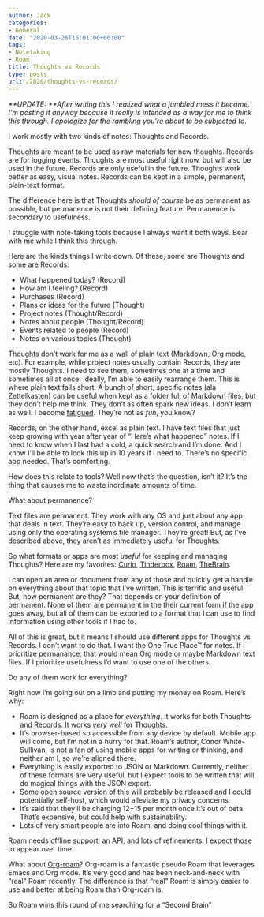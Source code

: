 ```yaml
---
author: Jack
categories:
- General
date: "2020-03-26T15:01:00+00:00"
tags:
- Notetaking
- Roam
title: Thoughts vs Records
type: posts
url: /2020/thoughts-vs-records/
---
```

_**UPDATE:&nbsp;**After writing this I realized what a jumbled mess it became. I’m posting it anyway because it really is intended as a way for me to think this through. I apologize for the rambling you’re about to be subjected to._

I work mostly with two kinds of notes: Thoughts and Records.&nbsp;

Thoughts are meant to be used as raw materials for new thoughts. Records are for logging events. Thoughts are most useful right now, but will also be used in the future. Records are only useful in the future. Thoughts work better as easy, visual notes. Records can be kept in a simple, permanent, plain-text format.&nbsp;

The difference here is that Thoughts&nbsp;_should of course_&nbsp;be as permanent as possible, but permanence is not their defining feature. Permanence is secondary to usefulness.&nbsp;

I struggle with note-taking tools because I always want it both ways. Bear with me while I think this through.

Here are the kinds things I write down. Of these, some are Thoughts and some are Records:

  * What happened today? (Record)
  * How am I feeling? (Record)
  * Purchases (Record)
  * Plans or ideas for the future (Thought)
  * Project notes (Thought/Record)
  * Notes about people (Thought/Record)
  * Events related to people (Record)
  * Notes on various topics (Thought)

Thoughts don’t work for me as a wall of plain text (Markdown, Org mode, etc). For example, while project notes usually contain Records, they are mostly Thoughts. I need to see them, sometimes one at a time and sometimes all at once. Ideally, I’m able to easily rearrange them. This is where plain text falls short. A bunch of short, specific notes (ala Zettelkasten) can be useful when kept as a folder full of Markdown files, but they don’t help me think. They don’t as often spark new ideas. I don’t learn as well. I become&nbsp;[fatigued][1]. They’re not as&nbsp;_fun_, you know?

Records, on the other hand, excel as plain text. I have text files that just keep growing with year after year of “Here’s what happened” notes. If I need to know when I last had a cold, a quick search and I’m done. And I know I’ll be able to look this up in 10 years if I need to. There’s no specific app needed. That’s comforting.

How does this relate to tools? Well now that’s the question, isn’t it? It’s the thing that causes me to waste inordinate amounts of time.

What about permanence?

Text files are permanent. They work with any OS and just about any app that deals in text. They’re easy to back up, version control, and manage using only the operating system’s file manager. They’re great! But, as I’ve described above, they aren’t as immediately useful for Thoughts.

So what formats or apps are most&nbsp;_useful_&nbsp;for keeping and managing Thoughts? Here are my favorites:&nbsp;[Curio][2],&nbsp;[Tinderbox][3],&nbsp;[Roam][4],&nbsp;[TheBrain][5].

I can open an area or document from any of those and quickly get a handle on everything about that topic that I’ve written. This is terrific and useful. But, how permanent are they? That depends on your definition of permanent. None of them are permanent in the their current form if the app goes away, but all of them can be exported to a format that I can use to find information using other tools if I had to.

All of this is great, but it means I should use different apps for Thoughts vs Records. I don’t want to do that. I want the One True Place™ for notes. If I prioritize permanance, that would mean Org mode or maybe Markdown text files. If I prioritize usefulness I’d want to use one of the others.

Do any of them work for everything?

Right now I’m going out on a limb and putting my money on Roam. Here’s why:

  * Roam is designed as a place for&nbsp;_everything_. It works for both Thoughts and Records. It works&nbsp;_very well_&nbsp;for Thoughts.
  * It’s browser-based so accessible from any device by default. Mobile app will come, but I’m not in a hurry for that. Roam’s author, Conor White-Sullivan, is not a fan of using mobile apps for writing or thinking, and neither am I, so we’re aligned there.
  * Everything is easily exported to JSON or Markdown. Currently, neither of these formats are very useful, but I expect tools to be written that will do magical things with the JSON export.
  * Some open source version of this will probably be released and I could potentially self-host, which would alleviate my privacy concerns.
  * It’s said that they’ll be charging $12-$15 per month once it’s out of beta. That’s expensive, but could help with sustainability.
  * Lots of very smart people are into Roam, and doing cool things with it.

Roam needs offline support, an API, and lots of refinements. I expect those to appear over time.

What about&nbsp;[Org-roam][6]? Org-roam is a fantastic pseudo Roam that leverages Emacs and Org mode. It’s very good and has been neck-and-neck with “real” Roam recently. The difference is that “real” Roam is simply easier to use and better at being Roam than Org-roam is.&nbsp;

So Roam wins this round of me searching for a “Second Brain”

 [1]: https://old.copingmechanism.com/2019/text-file-fatigue/
 [2]: https://www.zengobi.com/curio/
 [3]: http://www.eastgate.com/Tinderbox/
 [4]: https://roamresearch.com/
 [5]: https://www.thebrain.com/
 [6]: https://github.com/jethrokuan/org-roam